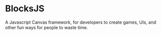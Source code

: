 BlocksJS
========

A Javascript Canvas framework, for developers to create games, UIs, and other fun ways for people to waste time.
